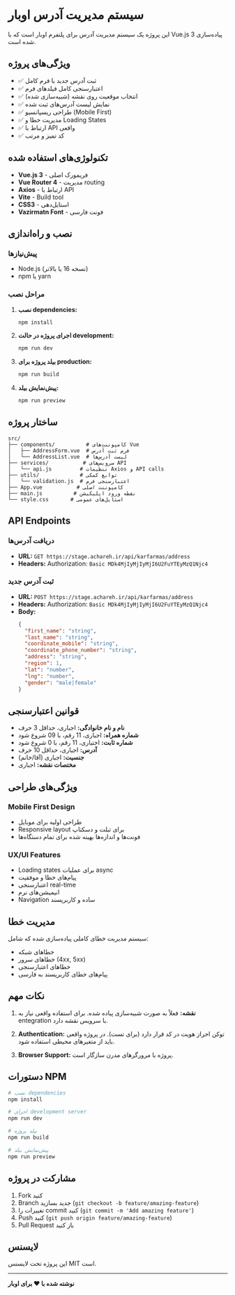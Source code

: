 # سیستم مدیریت آدرس اوبار

این پروژه یک سیستم مدیریت آدرس برای پلتفرم اوبار است که با Vue.js 3 پیاده‌سازی شده است.

## ویژگی‌های پروژه

- ✅ ثبت آدرس جدید با فرم کامل
- ✅ اعتبارسنجی کامل فیلدهای فرم
- ✅ انتخاب موقعیت روی نقشه (شبیه‌سازی شده)
- ✅ نمایش لیست آدرس‌های ثبت شده
- ✅ طراحی ریسپانسیو (Mobile First)
- ✅ مدیریت خطا و Loading States
- ✅ ارتباط با API واقعی
- ✅ کد تمیز و مرتب

## تکنولوژی‌های استفاده شده

- **Vue.js 3** - فریمورک اصلی
- **Vue Router 4** - مدیریت routing
- **Axios** - ارتباط با API
- **Vite** - Build tool
- **CSS3** - استایل‌دهی
- **Vazirmatn Font** - فونت فارسی

## نصب و راه‌اندازی

### پیش‌نیازها
- Node.js (نسخه 16 یا بالاتر)
- npm یا yarn

### مراحل نصب

1. **نصب dependencies:**
   ```bash
   npm install
   ```

2. **اجرای پروژه در حالت development:**
   ```bash
   npm run dev
   ```

3. **بیلد پروژه برای production:**
   ```bash
   npm run build
   ```

4. **پیش‌نمایش بیلد:**
   ```bash
   npm run preview
   ```

## ساختار پروژه

```
src/
├── components/          # کامپوننت‌های Vue
│   ├── AddressForm.vue  # فرم ثبت آدرس
│   └── AddressList.vue  # لیست آدرس‌ها
├── services/           # سرویس‌های API
│   └── api.js         # تنظیمات Axios و API calls
├── utils/             # توابع کمکی
│   └── validation.js  # اعتبارسنجی فرم
├── App.vue           # کامپوننت اصلی
├── main.js          # نقطه ورود اپلیکیشن
└── style.css       # استایل‌های عمومی
```

## API Endpoints

### دریافت آدرس‌ها
- **URL:** `GET https://stage.achareh.ir/api/karfarmas/address`
- **Headers:** Authorization: `Basic MDk4MjIyMjIyMjI6U2FuYTEyMzQ1Njc4`

### ثبت آدرس جدید
- **URL:** `POST https://stage.achareh.ir/api/karfarmas/address`
- **Headers:** Authorization: `Basic MDk4MjIyMjIyMjI6U2FuYTEyMzQ1Njc4`
- **Body:**
  ```json
  {
    "first_name": "string",
    "last_name": "string",
    "coordinate_mobile": "string",
    "coordinate_phone_number": "string",
    "address": "string",
    "region": 1,
    "lat": "number",
    "lng": "number",
    "gender": "male|female"
  }
  ```

## قوانین اعتبارسنجی

- **نام و نام خانوادگی:** اجباری، حداقل 3 حرف
- **شماره همراه:** اجباری، 11 رقم، با 09 شروع شود
- **شماره ثابت:** اختیاری، 11 رقم، با 0 شروع شود
- **آدرس:** اجباری، حداقل 10 حرف
- **جنسیت:** اجباری (آقا/خانم)
- **مختصات نقشه:** اجباری

## ویژگی‌های طراحی

### Mobile First Design
- طراحی اولیه برای موبایل
- Responsive layout برای تبلت و دسکتاپ
- فونت‌ها و اندازه‌ها بهینه شده برای تمام دستگاه‌ها

### UX/UI Features
- Loading states برای عملیات async
- پیام‌های خطا و موفقیت
- اعتبارسنجی real-time
- انیمیشن‌های نرم
- Navigation ساده و کاربرپسند

## مدیریت خطا

سیستم مدیریت خطای کاملی پیاده‌سازی شده که شامل:
- خطاهای شبکه
- خطاهای سرور (4xx, 5xx)
- خطاهای اعتبارسنجی
- پیام‌های خطای کاربرپسند به فارسی

## نکات مهم

1. **نقشه:** فعلاً به صورت شبیه‌سازی پیاده شده. برای استفاده واقعی نیاز به entegration با سرویس نقشه دارد.

2. **Authentication:** توکن احراز هویت در کد قرار دارد (برای تست). در پروژه واقعی باید از متغیرهای محیطی استفاده شود.

3. **Browser Support:** پروژه با مرورگرهای مدرن سازگار است.

## دستورات NPM

```bash
# نصب dependencies
npm install

# اجرای development server
npm run dev

# بیلد پروژه
npm run build

# پیش‌نمایش بیلد
npm run preview
```

## مشارکت در پروژه

1. Fork کنید
2. Branch جدید بسازید (`git checkout -b feature/amazing-feature`)
3. تغییرات را commit کنید (`git commit -m 'Add amazing feature'`)
4. Push کنید (`git push origin feature/amazing-feature`)
5. Pull Request باز کنید

## لایسنس

این پروژه تحت لایسنس MIT است.

---

**نوشته شده با ❤️ برای اوبار** 